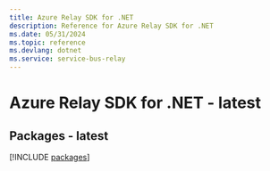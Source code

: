 ```yaml
---
title: Azure Relay SDK for .NET
description: Reference for Azure Relay SDK for .NET
ms.date: 05/31/2024
ms.topic: reference
ms.devlang: dotnet
ms.service: service-bus-relay
---
```

# Azure Relay SDK for .NET - latest
## Packages - latest
[!INCLUDE [packages](relay-index.md)]
